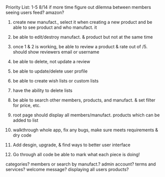 Priority List: 1-5 8/14 if more time figure out dilemna between members seeing users feed? amazon?

1. create new manufact., select it when creating a new product and be able to see product and who manufact. it
2. be able to edit/destroy manufact. & product but not at the same time
3. once 1 & 2 is working, be able to review a product & rate out of /5. should show reviewers email or username
4. be able to delete, not update a review
5. be able to update/delete user profile

6. be able to create wish lists or custom lists
7. have the ability to delete lists
8. be able to search other members, products, and manufact. & set filter for price, etc.
9. root page should display all members/manufact. products which can be added to list
10. walkthrough whole app, fix any bugs, make sure meets requirements & dry code
11. Add desgin, upgrade, & find ways to better user interface
12. Go through all code be able to mark what each piece is doing!

categories?
members or search by manufact.?
admin account?
terms and services?
welcome message?
displaying all users products?
